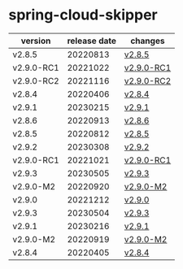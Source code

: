 # spring-cloud-skipper	


|version|release date|changes|
|---|---|---|
|v2.8.5|20220813|[v2.8.5](./v2.8.5-20220813.md)|
|v2.9.0-RC1|20221022|[v2.9.0-RC1](./v2.9.0-RC1-20221022.md)|
|v2.9.0-RC2|20221116|[v2.9.0-RC2](./v2.9.0-RC2-20221116.md)|
|v2.8.4|20220406|[v2.8.4](./v2.8.4-20220406.md)|
|v2.9.1|20230215|[v2.9.1](./v2.9.1-20230215.md)|
|v2.8.6|20220913|[v2.8.6](./v2.8.6-20220913.md)|
|v2.8.5|20220812|[v2.8.5](./v2.8.5-20220812.md)|
|v2.9.2|20230308|[v2.9.2](./v2.9.2-20230308.md)|
|v2.9.0-RC1|20221021|[v2.9.0-RC1](./v2.9.0-RC1-20221021.md)|
|v2.9.3|20230505|[v2.9.3](./v2.9.3-20230505.md)|
|v2.9.0-M2|20220920|[v2.9.0-M2](./v2.9.0-M2-20220920.md)|
|v2.9.0|20221212|[v2.9.0](./v2.9.0-20221212.md)|
|v2.9.3|20230504|[v2.9.3](./v2.9.3-20230504.md)|
|v2.9.1|20230216|[v2.9.1](./v2.9.1-20230216.md)|
|v2.9.0-M2|20220919|[v2.9.0-M2](./v2.9.0-M2-20220919.md)|
|v2.8.4|20220405|[v2.8.4](./v2.8.4-20220405.md)|
